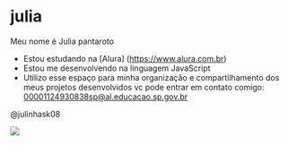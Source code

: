 # julia
Meu nome é Julia pantaroto

- Estou estudando na [Alura] (https://www.alura.com.br) 
- Estou me desenvolvendo na linguagem JavaScript
- Utilizo esse espaço para minha organização e compartilhamento dos meus projetos desenvolvidos
vc pode entrar em contato comigo:
00001124930838sp@al.educacao.sp.gov.br

@julinhask08 

![](https://media1.tenor.com/m/ocZEeq3-w1YAAAAC/the-mental.gif)
